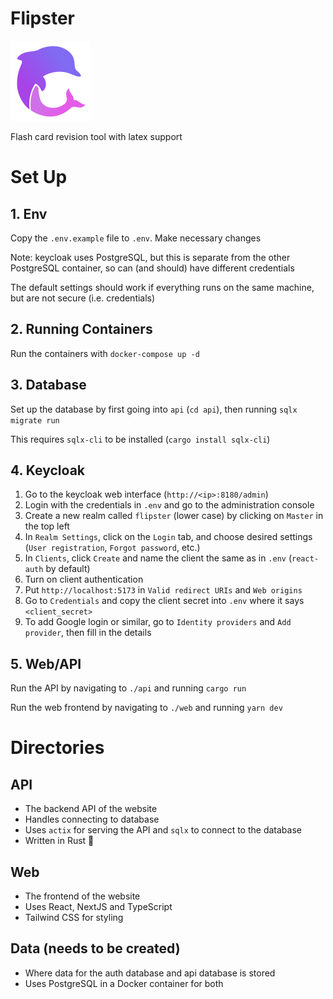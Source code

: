 # Flipster

![Flipster logo](./logo.svg)

Flash card revision tool with latex support

# Set Up

## 1. Env

Copy the `.env.example` file to `.env`. Make necessary changes

Note: keycloak uses PostgreSQL, but this is separate from the other PostgreSQL container, so can (and should) have different credentials

The default settings should work if everything runs on the same machine, but are not secure (i.e. credentials)

## 2. Running Containers

Run the containers with `docker-compose up -d`

## 3. Database

Set up the database by first going into `api` (`cd api`), then running `sqlx migrate run`

This requires `sqlx-cli` to be installed (`cargo install sqlx-cli`)

## 4. Keycloak

1. Go to the keycloak web interface (`http://<ip>:8180/admin`)
2. Login with the credentials in `.env` and go to the administration console
3. Create a new realm called `flipster` (lower case) by clicking on `Master` in the top left
4. In `Realm Settings`, click on the `Login` tab, and choose desired settings (`User registration`, `Forgot password`, etc.)
5. In `Clients`, click `Create` and name the client the same as in `.env` (`react-auth` by default)
6. Turn on client authentication
7. Put `http://localhost:5173` in `Valid redirect URIs` and `Web origins`
8. Go to `Credentials` and copy the client secret into `.env` where it says `<client_secret>`
9. To add Google login or similar, go to `Identity providers` and `Add provider`, then fill in the details

## 5. Web/API

Run the API by navigating to `./api` and running `cargo run`

Run the web frontend by navigating to `./web` and running `yarn dev`

# Directories

## API

- The backend API of the website
- Handles connecting to database
- Uses `actix` for serving the API and `sqlx` to connect to the database
- Written in Rust 🦀

## Web

- The frontend of the website
- Uses React, NextJS and TypeScript
- Tailwind CSS for styling

## Data (needs to be created)

- Where data for the auth database and api database is stored
- Uses PostgreSQL in a Docker container for both
